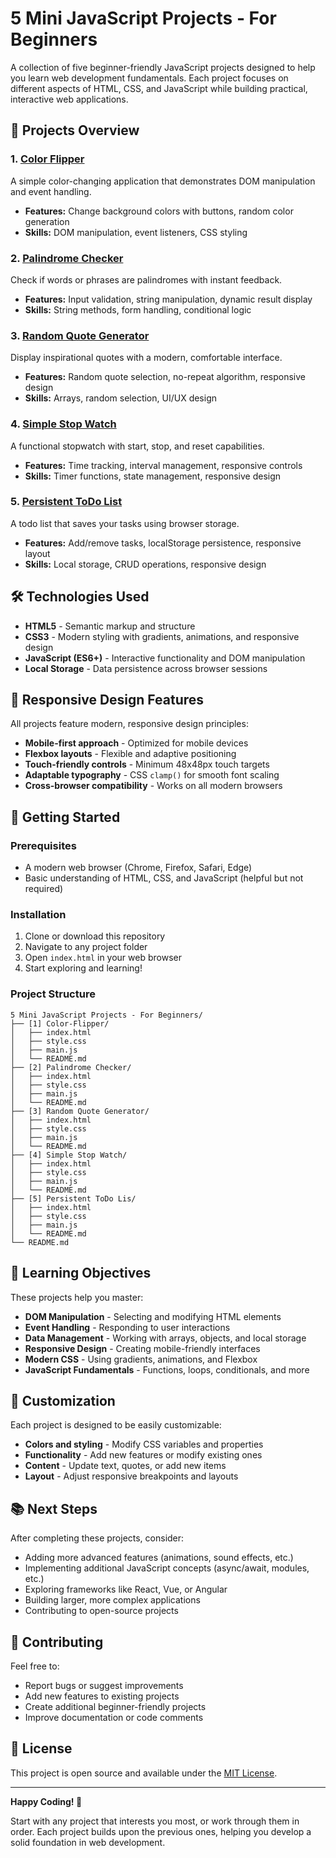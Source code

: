 # 5 Mini JavaScript Projects - For Beginners

A collection of five beginner-friendly JavaScript projects designed to help you learn web development fundamentals. Each project focuses on different aspects of HTML, CSS, and JavaScript while building practical, interactive web applications.

## 🚀 Projects Overview

### 1. [Color Flipper](./[1]%20Color-Flipper/)

A simple color-changing application that demonstrates DOM manipulation and event handling.

- **Features:** Change background colors with buttons, random color generation
- **Skills:** DOM manipulation, event listeners, CSS styling

### 2. [Palindrome Checker](./[2]%20Palindrome%20Checker/)

Check if words or phrases are palindromes with instant feedback.

- **Features:** Input validation, string manipulation, dynamic result display
- **Skills:** String methods, form handling, conditional logic

### 3. [Random Quote Generator](./[3]%20Random%20Quote%20Generator/)

Display inspirational quotes with a modern, comfortable interface.

- **Features:** Random quote selection, no-repeat algorithm, responsive design
- **Skills:** Arrays, random selection, UI/UX design

### 4. [Simple Stop Watch](./[4]%20Simple%20Stop%20Watch/)

A functional stopwatch with start, stop, and reset capabilities.

- **Features:** Time tracking, interval management, responsive controls
- **Skills:** Timer functions, state management, responsive design

### 5. [Persistent ToDo List](./[5]%20Persistent%20ToDo%20Lis/)

A todo list that saves your tasks using browser storage.

- **Features:** Add/remove tasks, localStorage persistence, responsive layout
- **Skills:** Local storage, CRUD operations, responsive design

## 🛠️ Technologies Used

- **HTML5** - Semantic markup and structure
- **CSS3** - Modern styling with gradients, animations, and responsive design
- **JavaScript (ES6+)** - Interactive functionality and DOM manipulation
- **Local Storage** - Data persistence across browser sessions

## 📱 Responsive Design Features

All projects feature modern, responsive design principles:

- **Mobile-first approach** - Optimized for mobile devices
- **Flexbox layouts** - Flexible and adaptive positioning
- **Touch-friendly controls** - Minimum 48x48px touch targets
- **Adaptable typography** - CSS `clamp()` for smooth font scaling
- **Cross-browser compatibility** - Works on all modern browsers

## 🚀 Getting Started

### Prerequisites

- A modern web browser (Chrome, Firefox, Safari, Edge)
- Basic understanding of HTML, CSS, and JavaScript (helpful but not required)

### Installation

1. Clone or download this repository
2. Navigate to any project folder
3. Open `index.html` in your web browser
4. Start exploring and learning!

### Project Structure

```
5 Mini JavaScript Projects - For Beginners/
├── [1] Color-Flipper/
│   ├── index.html
│   ├── style.css
│   ├── main.js
│   └── README.md
├── [2] Palindrome Checker/
│   ├── index.html
│   ├── style.css
│   ├── main.js
│   └── README.md
├── [3] Random Quote Generator/
│   ├── index.html
│   ├── style.css
│   ├── main.js
│   └── README.md
├── [4] Simple Stop Watch/
│   ├── index.html
│   ├── style.css
│   ├── main.js
│   └── README.md
├── [5] Persistent ToDo Lis/
│   ├── index.html
│   ├── style.css
│   ├── main.js
│   └── README.md
└── README.md
```

## 🎯 Learning Objectives

These projects help you master:

- **DOM Manipulation** - Selecting and modifying HTML elements
- **Event Handling** - Responding to user interactions
- **Data Management** - Working with arrays, objects, and local storage
- **Responsive Design** - Creating mobile-friendly interfaces
- **Modern CSS** - Using gradients, animations, and Flexbox
- **JavaScript Fundamentals** - Functions, loops, conditionals, and more

## 🔧 Customization

Each project is designed to be easily customizable:

- **Colors and styling** - Modify CSS variables and properties
- **Functionality** - Add new features or modify existing ones
- **Content** - Update text, quotes, or add new items
- **Layout** - Adjust responsive breakpoints and layouts

## 📚 Next Steps

After completing these projects, consider:

- Adding more advanced features (animations, sound effects, etc.)
- Implementing additional JavaScript concepts (async/await, modules, etc.)
- Exploring frameworks like React, Vue, or Angular
- Building larger, more complex applications
- Contributing to open-source projects

## 🤝 Contributing

Feel free to:

- Report bugs or suggest improvements
- Add new features to existing projects
- Create additional beginner-friendly projects
- Improve documentation or code comments

## 📄 License

This project is open source and available under the [MIT License](LICENSE).

---

**Happy Coding! 🎉**

Start with any project that interests you most, or work through them in order. Each project builds upon the previous ones, helping you develop a solid foundation in web development.
